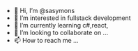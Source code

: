 - 👋 Hi, I’m @sasymons
- 👀 I’m interested in fullstack development
- 🌱 I’m currently learning c#,react,
- 💞️ I’m looking to collaborate on ...
- 📫 How to reach me ...

<!---
sasymons/sasymons is a ✨ special ✨ repository because its `README.md` (this file) appears on your GitHub profile.
You can click the Preview link to take a look at your changes.
--->
